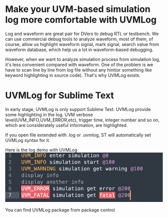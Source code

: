 # Make your UVM-based simulation log more comfortable with UVMLog
Log and waveform are great pair for DVers to debug RTL or testbench. We can use commercial debug tools to analyze waveform, most of them, of course, allow us highlight waveform signal, mark signal, search value from waveform database, which help us a lot in waveform-based debugging.

However, when we want to analyze simulation process from simulation log, it's less convenient compared with waveform. One of the problem is we have to scan line by line from log file without any hint(or something like keyword highlighting in source code). That's why UVMLog exists.


# UVMLog for Sublime Text

In early stage, UVMLog is only support Sublime Text. UVMLog provide some highlighting in the log. UVM verbose level(UVM_INFO,UVM_ERROR,etc), trigger time, integer number and so on, which are considerately useful information, are highlighted.

If you open file extended with .log or .uvmlog, ST will automatically set UVMLog syntax for it.

Here is the log demo with UVMLog
![simulation log demo](../assets/img/UVMLog_demo.png)

You can find UVMLog package from package control

